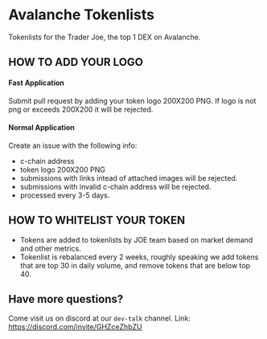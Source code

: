 # Avalanche Tokenlists
Tokenlists for the Trader Joe, the top 1 DEX on Avalanche. 

## HOW TO ADD YOUR LOGO

#### Fast Application
Submit pull request by adding your token logo 200X200 PNG. If logo is not png or exceeds 200X200 it will be rejected. 

#### Normal Application
Create an issue with the following info:
- c-chain address
- token logo 200X200 PNG
- submissions with links intead of attached images will be rejected. 
- submissions with invalid c-chain address will be rejected. 
- processed every 3-5 days.

## HOW TO WHITELIST YOUR TOKEN
- Tokens are added to tokenlists by JOE team based on market demand and other metrics. 
- Tokenlist is rebalanced every 2 weeks, roughly speaking we add tokens that are top 30 in daily volume, and remove tokens that are below top 40. 

## Have more questions?
Come visit us on discord at our `dev-talk` channel. 
Link: https://discord.com/invite/GHZceZhbZU
